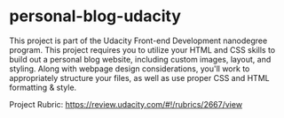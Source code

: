 # personal-blog-udacity
This project is part of the Udacity Front-end Development nanodegree program.
This project requires you to utilize your HTML and CSS skills to build out a personal blog website, including custom images, layout, and styling. Along with webpage design considerations, you'll work to appropriately structure your files, as well as use proper CSS and HTML formatting & style.

Project Rubric:
https://review.udacity.com/#!/rubrics/2667/view
